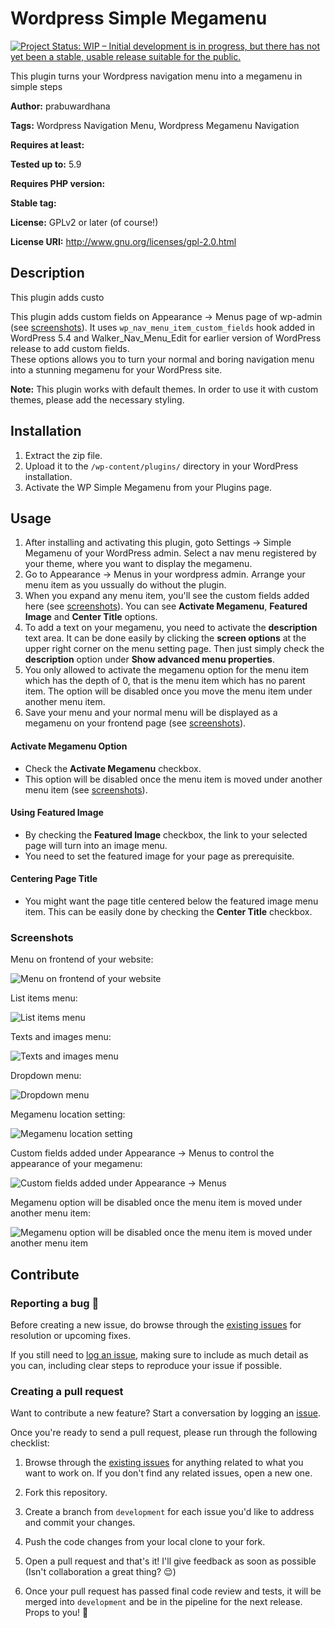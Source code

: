 # Wordpress Simple Megamenu

[![Project Status: WIP – Initial development is in progress, but there has not yet been a stable, usable release suitable for the public.](https://www.repostatus.org/badges/latest/wip.svg)](https://www.repostatus.org/#wip)

This plugin turns your Wordpress navigation menu into a megamenu in simple steps

**Author:** prabuwardhana

**Tags:** Wordpress Navigation Menu, Wordpress Megamenu Navigation

**Requires at least:**

**Tested up to:** 5.9

**Requires PHP version:**

**Stable tag:**

**License:** GPLv2 or later (of course!)

**License URI:** http://www.gnu.org/licenses/gpl-2.0.html

## Description

This plugin adds custo

This plugin adds custom fields on Appearance -> Menus page of wp-admin (see [screenshots](#screenshots)).
It uses `wp_nav_menu_item_custom_fields` hook added in WordPress 5.4 and Walker_Nav_Menu_Edit for earlier version of WordPress release to add custom fields.  
These options allows you to turn your normal and boring navigation menu into a stunning megamenu for your WordPress site.

**Note:** This plugin works with default themes. In order to use it with custom themes, please add the necessary styling.

## Installation

1. Extract the zip file.
2. Upload it to the `/wp-content/plugins/` directory in your WordPress installation.
3. Activate the WP Simple Megamenu from your Plugins page.

## Usage

1. After installing and activating this plugin, goto Settings -> Simple Megamenu of your WordPress admin. Select a nav menu registered by your theme, where you want to display the megamenu.
2. Go to Appearance -> Menus in your wordpress admin. Arrange your menu item as you ussually do without the plugin.
3. When you expand any menu item, you'll see the custom fields added here (see [screenshots](#screenshots)). You can see **Activate Megamenu**, **Featured Image** and **Center Title** options.
4. To add a text on your megamenu, you need to activate the **description** text area. It can be done easily by clicking the **screen options** at the upper right corner on the menu setting page. Then just simply check the **description** option under **Show advanced menu properties**.
5. You only allowed to activate the megamenu option for the menu item which has the depth of 0, that is the menu item which has no parent item. The option will be disabled once you move the menu item under another menu item.
6. Save your menu and your normal menu will be displayed as a megamenu on your frontend page (see [screenshots](#screenshots)).

#### Activate Megamenu Option

- Check the **Activate Megamenu** checkbox.
- This option will be disabled once the menu item is moved under another menu item (see [screenshots](#screenshots)).

#### Using Featured Image

- By checking the **Featured Image** checkbox, the link to your selected page will turn into an image menu.
- You need to set the featured image for your page as prerequisite.

#### Centering Page Title

- You might want the page title centered below the featured image menu item. This can be easily done by checking the **Center Title** checkbox.

### Screenshots

Menu on frontend of your website:

![Menu on frontend of your website](/screenshots/megamenu.gif?raw=true)

List items menu:

![List items menu](/screenshots/screenshot-1.png?raw=true)

Texts and images menu:

![Texts and images menu](/screenshots/screenshot-2.png?raw=true)

Dropdown menu:

![Dropdown menu](/screenshots/screenshot-3.png?raw=true)

Megamenu location setting:

![Megamenu location setting](/screenshots/screenshot-4.png?raw=true)

Custom fields added under Appearance -> Menus to control the appearance of your megamenu:

![Custom fields added under Appearance -> Menus](/screenshots/screenshot-5.png?raw=true)

Megamenu option will be disabled once the menu item is moved under another menu item:

![Megamenu option will be disabled once the menu item is moved under another menu item](/screenshots/megamenu-admin.gif?raw=true)

## Contribute

### Reporting a bug 🐞

Before creating a new issue, do browse through the [existing issues](https://github.com/prabuwardhana/wp-simple-megamenu/issues) for resolution or upcoming fixes.

If you still need to [log an issue](https://github.com/prabuwardhana/wp-simple-megamenu/issues/new), making sure to include as much detail as you can, including clear steps to reproduce your issue if possible.

### Creating a pull request

Want to contribute a new feature? Start a conversation by logging an [issue](https://github.com/prabuwardhana/wp-simple-megamenu/issues).

Once you're ready to send a pull request, please run through the following checklist:

1. Browse through the [existing issues](https://github.com/prabuwardhana/wp-simple-megamenu/issues) for anything related to what you want to work on. If you don't find any related issues, open a new one.

1. Fork this repository.

1. Create a branch from `development` for each issue you'd like to address and commit your changes.

1. Push the code changes from your local clone to your fork.

1. Open a pull request and that's it! I'll give feedback as soon as possible (Isn't collaboration a great thing? 😌)

1. Once your pull request has passed final code review and tests, it will be merged into `development` and be in the pipeline for the next release. Props to you! 🎉
